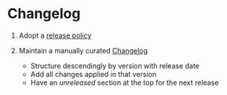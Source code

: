 # Changelog

1. Adopt a [release policy](../policies/releasing.md)

1. Maintain a manually curated [Changelog](http://keepachangelog.com/en/1.0.0/)

   * Structure descendingly by version with release date
   * Add all changes applied in that version
   * Have an *unreleased* section at the top for the next release

